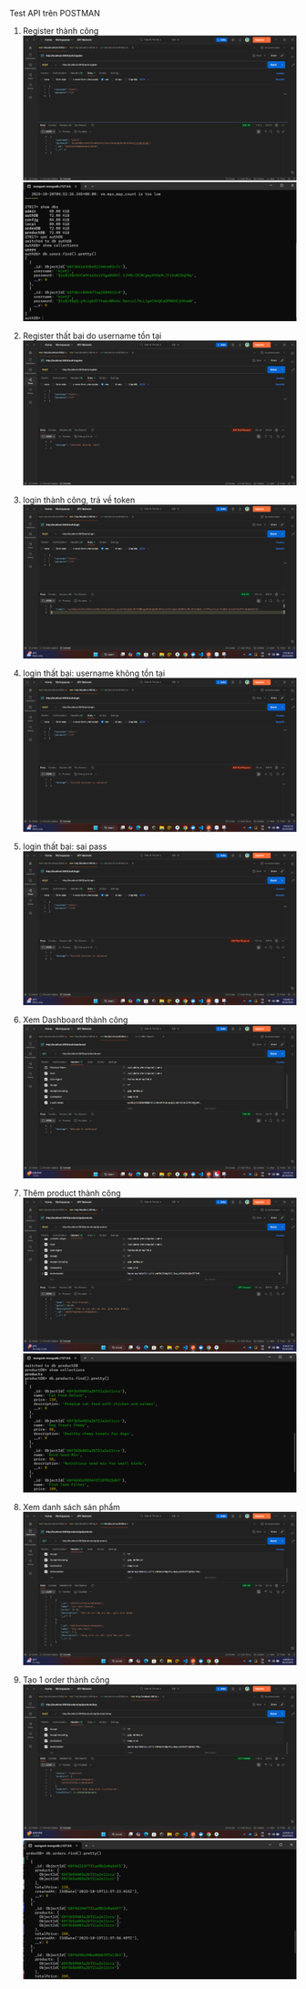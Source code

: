 Test API trên POSTMAN

1. Register thành công
<img src = "public/img/img1.png"></img>
<img src = "public/img/img7.png"></img>

2. Register thất bại do username tồn tại 
<img src = "public/img/img2.png"></img>

3. login thành công, trả về token
<img src = "public/img/img3.png"></img>

4. login thất bại: username không tồn tại
<img src = "public/img/img4.png"></img>

5. login thất bại: sai pass
<img src = "public/img/img5.png"></img>

6. Xem Dashboard thành công
<img src = "public/img/img6.png"></img>

7. Thêm product thành công
<img src = "public/img/img8.png"></img>
<img src = "public/img/img9.png"></img>

8. Xem danh sách sản phẩm
<img src = "public/img/img10.png"></img>

9. Tạo 1 order thành công
<img src = "public/img/img11.png"></img>
<img src = "public/img/img12.png"></img>